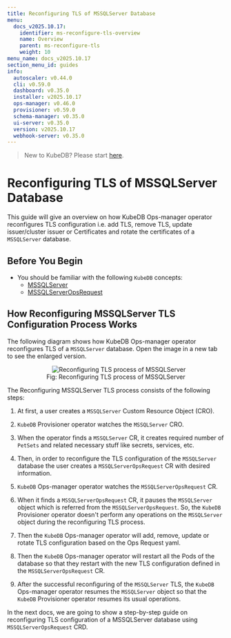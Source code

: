 ```yaml
---
title: Reconfiguring TLS of MSSQLServer Database
menu:
  docs_v2025.10.17:
    identifier: ms-reconfigure-tls-overview
    name: Overview
    parent: ms-reconfigure-tls
    weight: 10
menu_name: docs_v2025.10.17
section_menu_id: guides
info:
  autoscaler: v0.44.0
  cli: v0.59.0
  dashboard: v0.35.0
  installer: v2025.10.17
  ops-manager: v0.46.0
  provisioner: v0.59.0
  schema-manager: v0.35.0
  ui-server: v0.35.0
  version: v2025.10.17
  webhook-server: v0.35.0
---
```


> New to KubeDB? Please start [here](/docs/v2025.10.17/README).

# Reconfiguring TLS of MSSQLServer Database

This guide will give an overview on how KubeDB Ops-manager operator reconfigures TLS configuration i.e. add TLS, remove TLS, update issuer/cluster issuer or Certificates and rotate the certificates of a `MSSQLServer` database.

## Before You Begin

- You should be familiar with the following `KubeDB` concepts:
  - [MSSQLServer](/docs/v2025.10.17/guides/mssqlserver/concepts/mssqlserver)
  - [MSSQLServerOpsRequest](/docs/v2025.10.17/guides/mssqlserver/concepts/opsrequest)

## How Reconfiguring MSSQLServer TLS Configuration Process Works

The following diagram shows how KubeDB Ops-manager operator reconfigures TLS of a `MSSQLServer` database. Open the image in a new tab to see the enlarged version.

<figure align="center">
  <img alt="Reconfiguring TLS process of MSSQLServer" src="/docs/v2025.10.17/images/day-2-operation/mssqlserver/ms-reconfigure-tls.png">
<figcaption align="center">Fig: Reconfiguring TLS process of MSSQLServer</figcaption>
</figure>

The Reconfiguring MSSQLServer TLS process consists of the following steps:

1. At first, a user creates a `MSSQLServer` Custom Resource Object (CRO).

2. `KubeDB` Provisioner  operator watches the `MSSQLServer` CRO.

3. When the operator finds a `MSSQLServer` CR, it creates required number of `PetSets` and related necessary stuff like secrets, services, etc.

4. Then, in order to reconfigure the TLS configuration of the `MSSQLServer` database the user creates a `MSSQLServerOpsRequest` CR with desired information.

5. `KubeDB` Ops-manager operator watches the `MSSQLServerOpsRequest` CR.

6. When it finds a `MSSQLServerOpsRequest` CR, it pauses the `MSSQLServer` object which is referred from the `MSSQLServerOpsRequest`. So, the `KubeDB` Provisioner  operator doesn't perform any operations on the `MSSQLServer` object during the reconfiguring TLS process.  

7. Then the `KubeDB` Ops-manager operator will add, remove, update or rotate TLS configuration based on the Ops Request yaml.

8. Then the `KubeDB` Ops-manager operator will restart all the Pods of the database so that they restart with the new TLS configuration defined in the `MSSQLServerOpsRequest` CR.

9. After the successful reconfiguring of the `MSSQLServer` TLS, the `KubeDB` Ops-manager operator resumes the `MSSQLServer` object so that the `KubeDB` Provisioner  operator resumes its usual operations.

In the next docs, we are going to show a step-by-step guide on reconfiguring TLS configuration of a MSSQLServer database using `MSSQLServerOpsRequest` CRD.